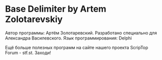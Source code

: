# Base Delimiter by Artem Zolotarevskiy

Автор программы: Артём Золотаревский. Разработано специально для Александра Василевского. Язык программирования: Delphi

Ещё больше полезных программ на сайте нашего проекта ScripTop Forum - stf.st. Заходи!
